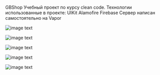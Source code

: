 GBShop
Учебный проект по курсу clean code.
Технологии использованные в проекте: 
UIKit
Alamofire
Firebase
Сервер написан самостоятельно на Vapor












![image text](https://github.com/AleksandrShlepkin/GBShop/blob/7aea1fafcfa2025206195e656c4198578c4c87ef/Screenshot%202022-05-01%20at%2013.49.58.png)










![image text](https://github.com/AleksandrShlepkin/GBShop/blob/7aea1fafcfa2025206195e656c4198578c4c87ef/Screenshot%202022-05-01%20at%2013.50.02.png)






![image text](https://github.com/AleksandrShlepkin/GBShop/blob/7aea1fafcfa2025206195e656c4198578c4c87ef/Screenshot%202022-05-01%20at%2013.50.58.png)








![image text](https://github.com/AleksandrShlepkin/GBShop/blob/7aea1fafcfa2025206195e656c4198578c4c87ef/Screenshot%202022-05-01%20at%2013.50.39.png)









![image text](https://github.com/AleksandrShlepkin/GBShop/blob/7aea1fafcfa2025206195e656c4198578c4c87ef/Screenshot%202022-05-01%20at%2013.50.42.png)
